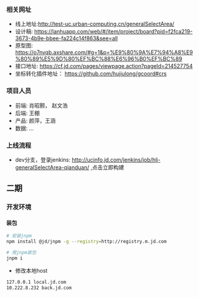 ### 相关网址

- 线上地址:http://test-uc.urban-computing.cn/generalSelectArea/
- 设计稿: https://lanhuapp.com/web/#/item/project/board?pid=f2fca219-3673-4b9e-bbee-fa224c14f863&see=all
- 原型图: https://o7nvqb.axshare.com/#g=1&p=%E9%80%9A%E7%94%A8%E9%80%89%E5%9D%80%EF%BC%88%E6%96%B0%EF%BC%89
- 接口地址: https://cf.jd.com/pages/viewpage.action?pageId=214527754
- 坐标转化插件地址： https://github.com/hujiulong/gcoord#crs

### 项目人员

- 前端: 肖昭颢， 赵文浩
- 后端: 王棚
- 产品: 颜萍，王涵
- 数据: ...

### 上线流程

- dev分支，登录jenkins: http://ucinfo.jd.com/jenkins/job/hlj-generalSelectArea-qianduan/ ,点击立即构建


## 二期
### 开发环境
#### 装包

```bash
# 安装jnpm
npm install @jd/jnpm -g --registry=http://registry.m.jd.com

# 用jnpm装包
jnpm i
```

* 修改本地host
``` bash
127.0.0.1 local.jd.com
10.222.8.232 back.jd.com
```